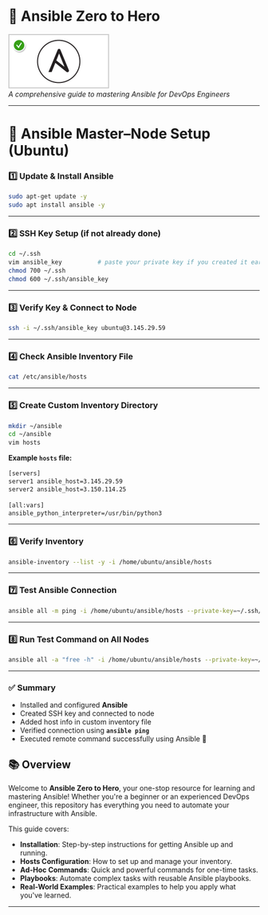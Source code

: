 # 🚀 Ansible Zero to Hero

![Ansible Logo](https://github.com/ansible/logos/blob/main/community-usage/correct-use-white.png)  
*A comprehensive guide to mastering Ansible for DevOps Engineers*

---

# 🧩 Ansible Master–Node Setup (Ubuntu)

### 1️⃣ Update & Install Ansible

```bash
sudo apt-get update -y
sudo apt install ansible -y
```

---

### 2️⃣ SSH Key Setup (if not already done)

```bash
cd ~/.ssh
vim ansible_key          # paste your private key if you created it earlier
chmod 700 ~/.ssh
chmod 600 ~/.ssh/ansible_key
```

---

### 3️⃣ Verify Key & Connect to Node

```bash
ssh -i ~/.ssh/ansible_key ubuntu@3.145.29.59
```

---

### 4️⃣ Check Ansible Inventory File

```bash
cat /etc/ansible/hosts
```

---

### 5️⃣ Create Custom Inventory Directory

```bash
mkdir ~/ansible
cd ~/ansible
vim hosts
```

**Example `hosts` file:**

```
[servers]
server1 ansible_host=3.145.29.59
server2 ansible_host=3.150.114.25

[all:vars]
ansible_python_interpreter=/usr/bin/python3
```

---

### 6️⃣ Verify Inventory

```bash
ansible-inventory --list -y -i /home/ubuntu/ansible/hosts
```

---

### 7️⃣ Test Ansible Connection

```bash
ansible all -m ping -i /home/ubuntu/ansible/hosts --private-key=~/.ssh/ansible_key
```

---

### 8️⃣ Run Test Command on All Nodes

```bash
ansible all -a "free -h" -i /home/ubuntu/ansible/hosts --private-key=~/.ssh/ansible_key
```

---

### ✅ Summary

* Installed and configured **Ansible**
* Created SSH key and connected to node
* Added host info in custom inventory file
* Verified connection using **`ansible ping`**
* Executed remote command successfully using Ansible 🎯

## 📚 Overview

Welcome to **Ansible Zero to Hero**, your one-stop resource for learning and mastering Ansible! Whether you're a beginner or an experienced DevOps engineer, this repository has everything you need to automate your infrastructure with Ansible.

This guide covers:

- **Installation**: Step-by-step instructions for getting Ansible up and running.
- **Hosts Configuration**: How to set up and manage your inventory.
- **Ad-Hoc Commands**: Quick and powerful commands for one-time tasks.
- **Playbooks**: Automate complex tasks with reusable Ansible playbooks.
- **Real-World Examples**: Practical examples to help you apply what you've learned.

---
